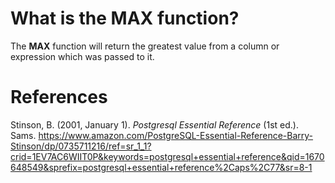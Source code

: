 # What is the MAX function? 

The **MAX** function will return the greatest value from a column or expression 
which was passed to it. 





# References 
Stinson, B. (2001, January 1). *Postgresql Essential Reference* (1st ed.). Sams. <https://www.amazon.com/PostgreSQL-Essential-Reference-Barry-Stinson/dp/0735711216/ref=sr_1_1?crid=1EV7AC6WIIT0P&keywords=postgresql+essential+reference&qid=1670648549&sprefix=postgresql+essential+reference%2Caps%2C77&sr=8-1>
